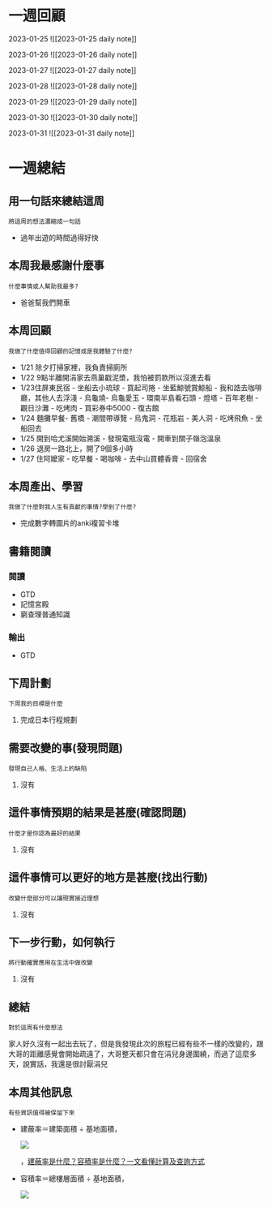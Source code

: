 # 一週回顧
2023-01-25
![[2023-01-25 daily note]]

2023-01-26
![[2023-01-26 daily note]]

2023-01-27
![[2023-01-27 daily note]]

2023-01-28
![[2023-01-28 daily note]]

2023-01-29
![[2023-01-29 daily note]]

2023-01-30
![[2023-01-30 daily note]]

2023-01-31
![[2023-01-31 daily note]]

# 一週總結
## 用一句話來總結這周
```note-brown
將這周的想法濃縮成一句話
```
- 過年出遊的時間過得好快

## 本周我最感謝什麼事
```note-brown
什麼事情或人幫助我最多?
```
- 爸爸幫我們開車

## 本周回顧
```note-brown
我做了什麼值得回顧的記憶或是我體驗了什麼?
```
-   1/21 除夕打掃家裡，我負責掃廁所
-   1/22 9點半離開涓家去燕巢戳泥漿，我怕被罰款所以沒進去看
-   1/23住屏東民宿 - 坐船去小琉球 - 買起司捲 - 坐藍鯨號賞鯨船 - 我和誥去咖啡廳，其他人去浮淺 - 烏龜燒- 烏龜愛玉 - 環南半島看石頭 - 燈塔 - 百年老樹 - 觀日沙灘 - 吃烤肉 - 買彩券中5000 - 復古館
-   1/24 麵攤早餐- 舊橋 - 潮間帶導覽 - 烏鬼洞 - 花瓶岩 - 美人洞 - 吃烤飛魚 - 坐船回去
-   1/25 開到哈尤溪開始溯溪 - 發現電瓶沒電 - 開車到關子嶺泡溫泉
-   1/26 退房一路北上，開了9個多小時
-   1/27 住阿嬤家 - 吃早餐 - 喝咖啡 - 去中山買體香膏 - 回宿舍

## 本周產出、學習
```note-brown
我做了什麼對我人生有貢獻的事情?學到了什麼?
```
- 完成數字轉圖片的anki複習卡堆

## 書籍閱讀
### 閱讀
- GTD
- 記憶宮殿
- 窮查理普通知識

### 輸出
- GTD

## 下周計劃
```note-brown
下周我的目標是什麼
```
1. 完成日本行程規劃

## 需要改變的事(發現問題)
```note-brown
發現自己人格、生活上的缺陷
```
1. 沒有

## 這件事情預期的結果是甚麼(確認問題)
```note-brown
什麼才是你認為最好的結果
```
1. 沒有

## 這件事情可以更好的地方是甚麼(找出行動)
```note-brown
改變什麼部分可以讓現實接近理想
```
1. 沒有

 ## 下一步行動，如何執行
 ```note-brown
將行動確實應用在生活中做改變
```
1. 沒有

## 總結
 ```note-brown
對於這周有什麼想法
```
家人好久沒有一起出去玩了，但是我發現此次的旅程已經有些不一樣的改變的，跟大哥的距離感覺會開始疏遠了，大哥整天都只會在涓兒身邊圍繞，而過了這麼多天，說實話，我還是很討厭涓兒

## 本周其他訊息
 ```note-brown
有些資訊值得被保留下來
```
-   建蔽率＝建築面積 ÷ 基地面積，
    
    ![](app://local/C:/Users/sssss/OneDrive/Desktop/obsidian/zettelkasten/zettelkasten/Extras/Media/image/Pasted%20image%2020230128184118.png?1674902478959)
    
    ，[建蔽率是什麼？容積率是什麼？一文看懂計算及查詢方式](https://rich01.com/building-coverage-floor-area-ratio/)
-   容積率＝總樓層面積 ÷ 基地面積，
    
    ![](app://local/C:/Users/sssss/OneDrive/Desktop/obsidian/zettelkasten/zettelkasten/Extras/Media/image/Pasted%20image%2020230128184141.png?1674902501443)